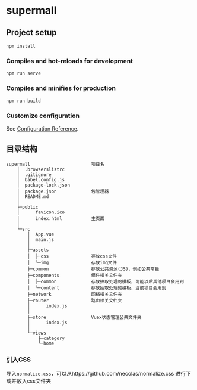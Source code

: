 # supermall

## Project setup
```
npm install
```

### Compiles and hot-reloads for development
```
npm run serve
```

### Compiles and minifies for production
```
npm run build
```

### Customize configuration
See [Configuration Reference](https://cli.vuejs.org/config/).


## 目录结构

```
supermall						项目名
    │  .browserslistrc
    │  .gitignore
    │  babel.config.js
    │  package-lock.json
    │  package.json				包管理器
    │  README.md
    │               
    ├─public
    │      favicon.ico			
    │      index.html			主页面
    │      
    └─src
        │  App.vue			
        │  main.js
        │  
        ├─assets
        │  ├─css				存放css文件
        │  └─img				存放img文件
        ├─common				存放公共资源(JS)，例如公共常量
        ├─components			组件相关文件夹
        │  ├─common				存放抽取处理的模板，可能以后其他项目会用到
        │  └─content			存放抽取处理的模板，当前项目会用到
        ├─network				网络相关文件夹
        ├─router				路由相关文件夹
        │      index.js
        │      
        ├─store					Vuex状态管理公共文件夹
        │      index.js
        │      
        └─views
            ├─category
            └─home
```

### 引入CSS

导入`normalize.css`，可以从https://github.com/necolas/normalize.css 进行下载并放入css文件夹
